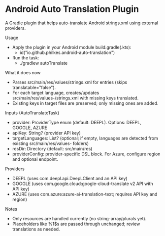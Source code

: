 # Android Auto Translation Plugin

A Gradle plugin that helps auto-translate Android strings.xml using external providers.

Usage
- Apply the plugin in your Android module build.gradle(.kts):
  - id("io.github.philkes.android-auto-translation")
- Run the task:
  - ./gradlew autoTranslate

What it does now
- Parses src/main/res/values/strings.xml for <string> entries (skips translatable="false").
- For each target language, creates/updates src/main/res/values-<lang>/strings.xml with missing keys translated.
- Existing keys in target files are preserved; only missing ones are added.

Inputs (AutoTranslateTask)
- provider: ProviderType enum (default: DEEPL). Options: DEEPL, GOOGLE, AZURE
- apiKey: String? (provider API key)
- targetLanguages: List<String>? (optional; if empty, languages are detected from existing src/main/res/values-<locale> folders)
- resDir: Directory (default: src/main/res)
- providerConfig: provider-specific DSL block. For Azure, configure region and optional endpoint.

Providers
- DEEPL (uses com.deepl.api.DeepLClient and an API key)
- GOOGLE (uses com.google.cloud:google-cloud-translate v2 API with API key)
- AZURE (uses com.azure:azure-ai-translation-text; requires API key and region)

Notes
- Only <string> resources are handled currently (no string-array/plurals yet).
- Placeholders like %1$s are passed through unchanged; review translations as needed.